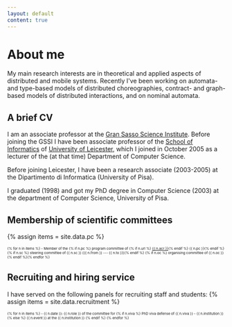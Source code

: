 ```yaml
---
layout: default
content: true
---
```


# About me

My main research interests are in theoretical and applied aspects of
distributed and mobile systems. Recently I've been working on
automata- and type-based models of distributed choreographies,
contract- and graph-based models of distributed interactions, and on
nominal automata.


## A brief CV

I am an associate professor at the [Gran Sasso Science
Institute](http://www.gssi.it).  Before joining the GSSI I have been
associate professor of the [School of
Informatics](https://cs.le.ac.uk/) of [University of
Leicester](https://www.le.ac.uk), which I joined in October 2005 as a
lecturer of the (at that time) Department of Computer Science.  

Before joining Leicester, I have been a research associate (2003-2005)
at the Dipartimento di Informatica (University of Pisa).

I graduated (1998) and got my PhD degree in Computer Science (2003) at
the department of Computer Science, University of Pisa.  

## Membership of scientific committees 
{% assign items = site.data.pc %}
<div markdown="1" style="font-size:6pt">
{% for n in items %}
- Member of the {% if n.pc %} program committee of {% if n.url %} <a href="{{ n.url }}">{{ n.acr }}</a>{% endif %} {{ n.pc }}{% endif %} {% if n.sc %} steering committee of {{ n.sc }} ({{ n.from }} --- {{ n.to }}){% endif %} {% if n.oc %} organising committee of {{ n.oc }}{% endif %}{% endfor %}
</div>

## Recruiting and hiring service
I have served on the following panels for recruiting staff and students:
{% assign items = site.data.recruitment %}
<div markdown="1" style="font-size:6pt">
{% for n in items %}
 - {{ n.date }}: {{ n.role }} of the committee for {% if n.viva %} PhD viva defense of {{ n.viva }} - {{ n.institution }} {% else %} {{ n.event }} at the {{ n.institution }} {% endif %} {% endfor %}
</div>
